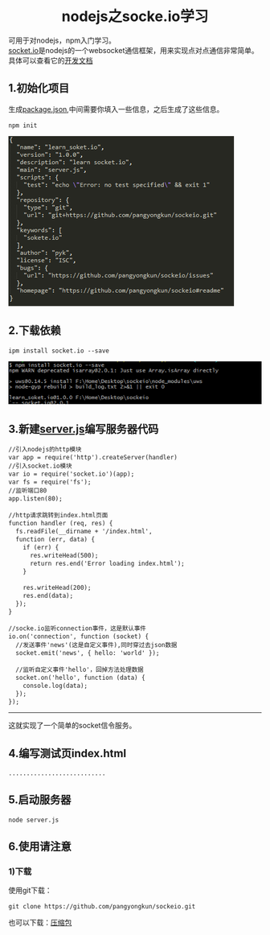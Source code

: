 #  <center>nodejs之socke.io学习 </center>

<p>可用于对nodejs，npm入门学习。<br/>
<a href='https://socket.io/'>socket.io</a>是nodejs的一个websocket通信框架，用来实现点对点通信非常简单。具体可以查看它的<a href="https://socket.io/docs/">开发文档</a>

</p>

##  1.初始化项目
<p>
生成<a href='package.json'>package.json</a>,中间需要你填入一些信息，之后生成了这些信息。
</p>  

	npm init


![Alt text](img/package.png) 
 

##  2.下载依赖
	ipm install socket.io --save

![Alt text](img/install_socket_io.png)

##  3.新建<a href='server.js'>server.js</a>编写服务器代码
	//引入nodejs的http模块
	var app = require('http').createServer(handler)
	//引入socket.io模块
	var io = require('socket.io')(app);
	var fs = require('fs');
	//监听端口80
	app.listen(80);
	
	//http请求跳转到index.html页面
	function handler (req, res) {
	  fs.readFile(__dirname + '/index.html',
	  function (err, data) {
	    if (err) {
	      res.writeHead(500);
	      return res.end('Error loading index.html');
	    }
	
	    res.writeHead(200);
	    res.end(data);
	  });
	}
	
	//socke.io监听connection事件，这是默认事件
	io.on('connection', function (socket) {
	  //发送事件'news'(这是自定义事件),同时穿过去json数据
	  socket.emit('news', { hello: 'world' });
	
	  //监听自定义事件'hello'，回掉方法处理数据
	  socket.on('hello', function (data) {
	    console.log(data);
	  });
	});
****
这就实现了一个简单的socket信令服务。

##  4.编写测试页index.html

	...........................

##  5.启动服务器
	node server.js

##  6.使用请注意

###  1)下载

使用git下载：  

	git clone https://github.com/pangyongkun/sockeio.git
也可以下载：<a href="">压缩包</a>